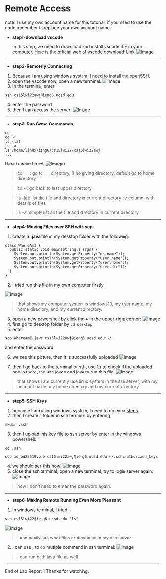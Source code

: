 # Remote Access

note: I use my own account name for this tutorial, if you need to use the code remember to replace your own account name.
* **step1-download vscode**

    In this step, we need to download and install vscode IDE in your computer. Here is the official web of vscode download: [Link](https://code.visualstudio.com/)
    ![Image](vscode_download.jpg)
---
* **step2-Remotely Connecting**
1. Because I am using windows system, I need to install the [openSSH](openss.html).
2. open the vscode now, open a new terminal.
![Image](open_terminal.jpg)
3. in the terminal, enter 
```
ssh cs15lwi22awj@ieng6.ucsd.edu
```
4. enter the password
5. then I can access the server:
![Image](ssh1.png)
---
* **step3-Run Some Commands**
```
cd
cd ~
ls -lat
ls -a
ls /home/linux/ieng6/cs15lwi22/cs15lwi22awj
...
```
Here is what I tried:
![Image](run_some.jpg))

> cd ___: go to ___ directory, if no giving directory, default go to home directory

> cd ~: go back to last upper directory

> ls -lat: list the file and directory in current directory by column, with details of files

> ls -a: simply list all the file and directory in current directory

---

* **step4-Moving Files over SSH with scp**
1. create a **.java** file in my desktop folder with the following:
```
class WhereAmI {
  public static void main(String[] args) {
    System.out.println(System.getProperty("os.name"));
    System.out.println(System.getProperty("user.name"));
    System.out.println(System.getProperty("user.home"));
    System.out.println(System.getProperty("user.dir"));
  }
}
```
2. I tried run this file in my own computer firstly

![Image](whereami1.jpg)

>that shows my computer system is windows10, my user name, my home directory, and my current directory.


3. open a new powershell by click the **+** in the upper-right cornor:
![Image](new_powershell.jpg)
4. first go to desktop folder by `cd desktop`
5. enter 
```
scp WhereAmI.java cs15lwi22awj@ieng6.ucsd.edu:~/
```
and enter the password

6. we see this picture, then it is successfully uploaded
![Image](upload.png)

7. then I go back to the terminal of ssh, use `ls` to check if the uploaded one is there, the use javac and java to run this file.
![Image](scp_ex.png)
> that shows I am currently use linux system in the ssh server, with my account name, my home directory and my current directory
---
* **step5-SSH Keys**
1. because I am using windows system, I need to do extra [steps](SSH_Keys_wins.html).
2. then I create a folder in ssh terminal by entering
```
mkdir .ssh
```
3. then I upload this key file to ssh server by enter in the windows powershell:
```
cd .ssh

scp id_ed25519.pub cs15lwi22awj@ieng6.ucsd.edu:~/.ssh/authorized_keys
```
4. we should see this now:
![Image](key5.jpg)
5. close the ssh terminal, open a new terminal, try to login server again:
![Image](key_done.png)
> now I don't need to enter the password again.
---
* **step6-Making Remote Running Even More Pleasant**
1. in windows terminal, I tried:
```
ssh cs15lwi22@ieng6.ucsd.edu "ls"
```
![Image](part6.1.jpg)
> I can easily see what files or directoies in my ssh server
2. I can use **;** to do mutiple command in ssh terminal:
![Image](part6.2.jpg)
> I can run both java file as well
---

End of Lab Report 1
Thanks for watching.